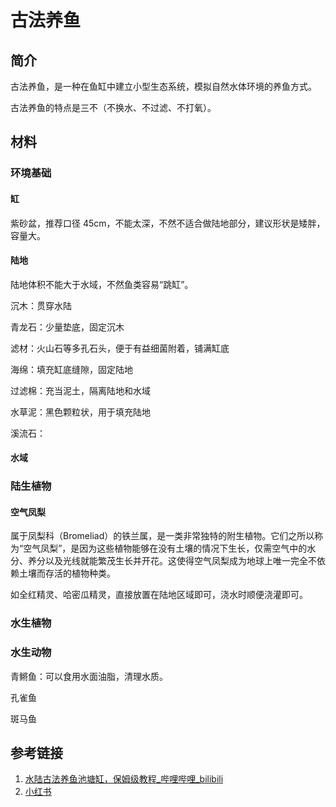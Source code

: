 # 古法养鱼

## 简介

古法养鱼，是一种在鱼缸中建立小型生态系统，模拟自然水体环境的养鱼方式。

古法养鱼的特点是三不（不换水、不过滤、不打氧）。

## 材料


### 环境基础

#### 缸

紫砂盆，推荐口径 45cm，不能太深，不然不适合做陆地部分，建议形状是矮胖，容量大。


#### 陆地

陆地体积不能大于水域，不然鱼类容易“跳缸”。

沉木：贯穿水陆

青龙石：少量垫底，固定沉木

滤材：火山石等多孔石头，便于有益细菌附着，铺满缸底

海绵：填充缸底缝隙，固定陆地

过滤棉：充当泥土，隔离陆地和水域

水草泥：黑色颗粒状，用于填充陆地

溪流石：



#### 水域


### 陆生植物

#### 空气凤梨

属于凤梨科（Bromeliad）的铁兰属，是一类非常独特的附生植物。它们之所以称为“空气凤梨”，是因为这些植物能够在没有土壤的情况下生长，仅需空气中的水分、养分以及光线就能繁茂生长并开花。这使得空气凤梨成为地球上唯一完全不依赖土壤而存活的植物种类。

如全红精灵、哈密瓜精灵，直接放置在陆地区域即可，浇水时顺便浇灌即可。

### 水生植物


### 水生动物

青鳉鱼：可以食用水面油脂，清理水质。

孔雀鱼

斑马鱼

## 参考链接

1. [水陆古法养鱼池塘缸，保姆级教程\_哔哩哔哩\_bilibili](https://www.bilibili.com/video/BV1Bg4y1K7yC/)
2. [小红书](https://www.xiaohongshu.com/explore/64c0cf1b000000000c0374a9)